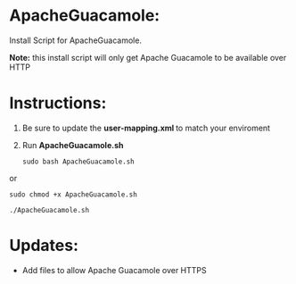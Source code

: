 # ApacheGuacamole:
Install Script for ApacheGuacamole. 

<strong>Note:</strong> this install script will only get Apache Guacamole to be available over HTTP

# Instructions:

1. Be sure to update the <strong> user-mapping.xml </strong> to match your enviroment
2. Run <strong>ApacheGuacamole.sh</strong>

    ```sudo bash ApacheGuacamole.sh``` 


or


    sudo chmod +x ApacheGuacamole.sh

    ./ApacheGuacamole.sh


# Updates:
* Add files to allow Apache Guacamole over HTTPS
